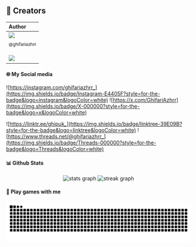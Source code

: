 ## 👤 Creators [](#welcome-badges-4-readmemd-profile)

|                                                                                                                                                    Author                                                                                                                                                     |                                                                                                                                                                                                                                                          
| :-----------------------------------------------------------------------------------------------------------------------------------------------------------------------------------------------------------------------------------------------------------------------------------------------------------
| [<img src="https://github.com/ghifariazhrr.png?size=250" width=115><br><sub>@ghifariazhrr</sub>](https://github.com/ghifariazhrr) <br><br>
[![](https://img.shields.io/badge/sponsor-30363D?style=for-the-badge&logo=GitHub-Sponsors&logoColor=#white)](https://saweria.co/GhifariAzhr) | 
#### 🌐 My Social media
![https://instagram.com/ghifariazhrr_](https://img.shields.io/badge/Instagram-E4405F?style=for-the-badge&logo=instagram&logoColor=white)
![https://x.com/GhifariAzhrr](https://img.shields.io/badge/X-000000?style=for-the-badge&logo=x&logoColor=white)

![https://linktr.ee/ghipuk_](https://img.shields.io/badge/linktree-39E09B?style=for-the-badge&logo=linktree&logoColor=white)
![https://www.threads.net/@ghifariazhrr_](https://img.shields.io/badge/Threads-000000?style=for-the-badge&logo=Threads&logoColor=white)



#### 📊 Github Stats

<div align="center">
  <img src="https://github-readme-stats.vercel.app/api?username=GhifariAzhrr&hide_title=false&hide_rank=false&show_icons=true&include_all_commits=true&count_private=true&disable_animations=false&theme=radical&locale=en&hide_border=false" height="150" alt="stats graph"  />
  <img src="https://streak-stats.demolab.com?user=GhifariAzhrr&locale=en&mode=daily&theme=radical&hide_border=false&border_radius=5" height="150" alt="streak graph"  />
</div>

#### 🚀 Play games with me

<img src="https://raw.githubusercontent.com/GhifariAzhrr/GhifariAzhrr/output/snake.svg" alt="Snake animation" />
